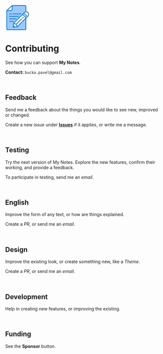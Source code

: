<img src="images/icon.svg" width="80" height="80">

# Contributing

See how you can support **My Notes**.

**Contact:** `bucka.pavel@gmail.com`

<br>

## Feedback

Send me a feedback about the things you would like to see new, improved or changed.

Create a new _issue_ under [**Issues**](https://github.com/penge/my-notes/issues) if it applies, or write me a message.

<br>

## Testing

Try the next version of My Notes. Explore the new features, confirm their working, and provide a feedback.

To participate in testing, send me an _email_.

<br>

## English

Improve the form of any text, or how are things explained.

Create a _PR_, or send me an _email_.

<br>

## Design

Improve the existing look, or create something new, like a _Theme_.

Create a _PR_, or send me an _email_.

<br>

## Development

Help in creating new features, or improving the existing.

<br>

## Funding

See the **Sponsor** button.
